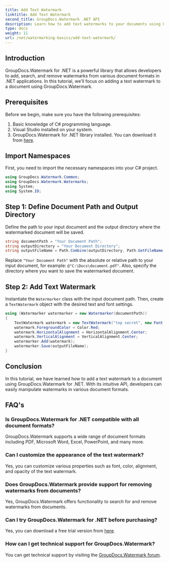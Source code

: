 ```yaml
---
title: Add Text Watermark
linktitle: Add Text Watermark
second_title: GroupDocs.Watermark .NET API
description: Learn how to add text watermarks to your documents using Groupdocs.Watermark for .NET with this step-by-step guide.
type: docs
weight: 11
url: /net/watermarking-basics/add-text-watermark/
---
```

## Introduction
GroupDocs.Watermark for .NET is a powerful library that allows developers to add, search, and remove watermarks from various document formats in .NET applications. In this tutorial, we'll focus on adding a text watermark to a document using GroupDocs.Watermark.
## Prerequisites
Before we begin, make sure you have the following prerequisites:
1. Basic knowledge of C# programming language.
2. Visual Studio installed on your system.
3. GroupDocs.Watermark for .NET library installed. You can download it from [here](https://releases.groupdocs.com/Watermark/net/).

## Import Namespaces
First, you need to import the necessary namespaces into your C# project.
```csharp
using GroupDocs.Watermark.Common;
using GroupDocs.Watermark.Watermarks;
using System;
using System.IO;
```
## Step 1: Define Document Path and Output Directory
Define the path to your input document and the output directory where the watermarked document will be saved.
```csharp
string documentPath = "Your Document Path";
string outputDirectory = "Your Document Directory";
string outputFileName = Path.Combine(outputDirectory, Path.GetFileName(documentPath));
```
Replace `"Your Document Path"` with the absolute or relative path to your input document, for example: `@"C:\Docs\document.pdf"`. Also, specify the directory where you want to save the watermarked document.
## Step 2: Add Text Watermark
Instantiate the `Watermarker` class with the input document path. Then, create a `TextWatermark` object with the desired text and font settings.
```csharp
using (Watermarker watermarker = new Watermarker(documentPath))
{
    TextWatermark watermark = new TextWatermark("top secret", new Font("Arial", 36));
    watermark.ForegroundColor = Color.Red;
    watermark.HorizontalAlignment = HorizontalAlignment.Center;
    watermark.VerticalAlignment = VerticalAlignment.Center;
    watermarker.Add(watermark);
    watermarker.Save(outputFileName);
}
```

## Conclusion
In this tutorial, we have learned how to add a text watermark to a document using GroupDocs.Watermark for .NET. With its intuitive API, developers can easily manipulate watermarks in various document formats.
## FAQ's
### Is GroupDocs.Watermark for .NET compatible with all document formats?
GroupDocs.Watermark supports a wide range of document formats including PDF, Microsoft Word, Excel, PowerPoint, and many more.
### Can I customize the appearance of the text watermark?
Yes, you can customize various properties such as font, color, alignment, and opacity of the text watermark.
### Does GroupDocs.Watermark provide support for removing watermarks from documents?
Yes, GroupDocs.Watermark offers functionality to search for and remove watermarks from documents.
### Can I try GroupDocs.Watermark for .NET before purchasing?
Yes, you can download a free trial version from [here](https://releases.groupdocs.com/).
### How can I get technical support for GroupDocs.Watermark?
You can get technical support by visiting the [GroupDocs.Watermark forum](https://forum.groupdocs.com/c/watermark/19).
